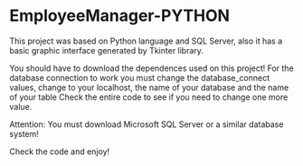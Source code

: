 # EmployeeManager-PYTHON
This project was based on Python language and SQL Server, also it has a basic graphic interface generated by Tkinter library. 

You should have to download the dependences used on this project!
For the database connection to work you must change the database_connect values, change to your localhost, the name of your database and the name of your table
Check the entire code to see if you need to change one more value.

Attention: You must download Microsoft SQL Server or a similar database system!

Check the code and enjoy!

